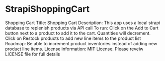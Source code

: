 # StrapiShoppingCart
Shopping Cart
Title: Shopping Cart
Description:  This app uses a local strapi database to replenish products via API call
To run:  Click on the Add to Cart button next to a product to add it to the cart.  Quantities will decrement.  Click on Restock products to add new line items to the product list
Roadmap:  Be able to increment product inventories instead of adding new product line items.
License information: MIT License.  Please reveiw LICENSE file for full details
